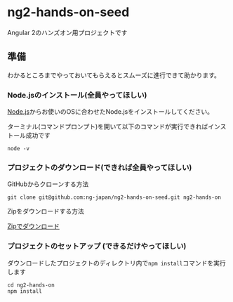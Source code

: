 # ng2-hands-on-seed
Angular 2のハンズオン用プロジェクトです

## 準備
わかるところまでやっておいてもらえるとスムーズに進行できて助かります。

### Node.jsのインストール(全員やってほしい)

[Node.js](http://nodejs.org/)からお使いのOSに合わせたNode.jsをインストールしてください。

ターミナル(コマンドプロンプト)を開いて以下のコマンドが実行できればインストール成功です

```
node -v
```

### プロジェクトのダウンロード(できれば全員やってほしい)  

GitHubからクローンする方法

```
git clone git@github.com:ng-japan/ng2-hands-on-seed.git ng2-hands-on
```

Zipをダウンロードする方法

[Zipでダウンロード](https://github.com/laco0416/ng2-hands-on-seed/archive/master.zip)

### プロジェクトのセットアップ (できるだけやってほしい)  

ダウンロードしたプロジェクトのディレクトリ内で`npm install`コマンドを実行します
 
```
cd ng2-hands-on
npm install
```

